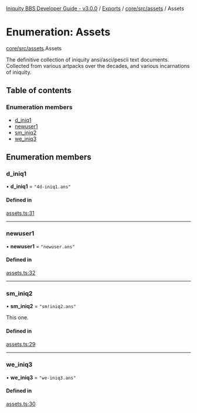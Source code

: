 [Iniquity BBS Developer Guide - v3.0.0](../README.md) / [Exports](../modules.md) / [core/src/assets](../modules/core_src_assets.md) / Assets

# Enumeration: Assets

[core/src/assets](../modules/core_src_assets.md).Assets

The definitive collection of iniquity ansi/asci/pescii text documents.
Collected from various artpacks over the decades, and various incarnations of iniquity.

## Table of contents

### Enumeration members

- [d\_iniq1](core_src_assets.Assets.md#d_iniq1)
- [newuser1](core_src_assets.Assets.md#newuser1)
- [sm\_iniq2](core_src_assets.Assets.md#sm_iniq2)
- [we\_iniq3](core_src_assets.Assets.md#we_iniq3)

## Enumeration members

### d\_iniq1

• **d\_iniq1** = `"4d-iniq1.ans"`

#### Defined in

[assets.ts:31](https://github.com/iniquitybbs/iniquity/blob/4b29673/packages/core/src/assets.ts#L31)

___

### newuser1

• **newuser1** = `"newuser.ans"`

#### Defined in

[assets.ts:32](https://github.com/iniquitybbs/iniquity/blob/4b29673/packages/core/src/assets.ts#L32)

___

### sm\_iniq2

• **sm\_iniq2** = `"sm!iniq2.ans"`

This one.

#### Defined in

[assets.ts:29](https://github.com/iniquitybbs/iniquity/blob/4b29673/packages/core/src/assets.ts#L29)

___

### we\_iniq3

• **we\_iniq3** = `"we-iniq3.ans"`

#### Defined in

[assets.ts:30](https://github.com/iniquitybbs/iniquity/blob/4b29673/packages/core/src/assets.ts#L30)
